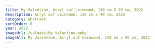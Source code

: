 ```yaml
---
title: My Valentine, Acryl auf Leinwand, 130 cm X 90 cm, 2022
description: Acryl auf Leinwand, 130 cm x 90 cm, 2022
category: abstrakt
sortOrder: 0
year: 2022
imageUrl: /uploads/My Valentine.webp
imageAlt: My Valentine, Acryl auf Leinwand, 130 cm x 90 cm, 2022
---
```

